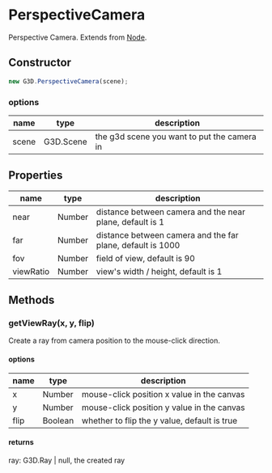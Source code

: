 # PerspectiveCamera

Perspective Camera. Extends from [Node](./Node).

## Constructor

```javascript
new G3D.PerspectiveCamera(scene);
```

### options

| name  | type      | description                                 |
| ----- | --------- | ------------------------------------------- |
| scene | G3D.Scene | the g3d scene you want to put the camera in |

## Properties

| name      | type   | description                                                |
| --------- | ------ | ---------------------------------------------------------- |
| near      | Number | distance between camera and the near plane, default is 1   |
| far       | Number | distance between camera and the far plane, default is 1000 |
| fov       | Number | field of view, default is 90                               |
| viewRatio | Number | view's width / height, default is 1                        |

## Methods

### getViewRay(x, y, flip)

Create a ray from camera position to the mouse-click direction.

#### options

| name | type    | description                                  |
| ---- | ------- | -------------------------------------------- |
| x    | Number  | mouse-click position x value in the canvas   |
| y    | Number  | mouse-click position y value in the canvas   |
| flip | Boolean | whether to flip the y value, default is true |

#### returns

ray: G3D.Ray | null, the created ray